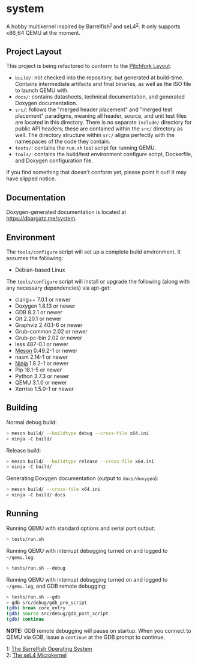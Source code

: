 # system

A hobby multikernel inspired by Barrelfish<sup>[1](#barrelfish)</sup> and
seL4<sup>[2](#seL4)</sup>. It only supports x86_64 QEMU at the moment.

## Project Layout

This project is being refactored to conform to the [Pitchfork Layout](https://api.csswg.org/bikeshed/?force=1&url=https://raw.githubusercontent.com/vector-of-bool/pitchfork/develop/data/spec.bs):

+ `build/`: not checked into the repository, but generated at build-time.
            Contains intermediate artifacts and final binaries, as well as the
            ISO file to launch QEMU with.
+ `docs/`: contains datasheets, technical documentation, and generated Doxygen
           documentation.
+ `src/`: follows the "merged header placement" and "merged test placement"
          paradigms, meaning all header, source, and unit test files are located
          in this directory. There is no separate `include/` directory for
          public API headers; these are contained within the `src/` directory as
          well. The directory structure within `src/` aligns perfectly with the
          namespaces of the code they contain.
+ `tests/`: contains the `run.sh` test script for running QEMU.
+ `tools/`: contains the build/test environment configure script, Dockerfile,
            and Doxygen configuration file.

If you find something that doesn't conform yet, please point it out! It may have
slipped notice.

## Documentation

Doxygen-generated documentation is located at <https://dbargatz.me/system>.

## Environment

The `tools/configure` script will set up a complete build environment. It
assumes the following:

+ Debian-based Linux

The `tools/configure` script will install or upgrade the following (along with
any necessary dependencies) via apt-get:

+ clang++ 7.0.1 or newer
+ Doxygen 1.8.13 or newer
+ GDB 8.2.1 or newer
+ Git 2.20.1 or newer
+ Graphviz 2.40.1-6 or newer
+ Grub-common 2.02 or newer
+ Grub-pc-bin 2.02 or newer
+ less 487-0.1 or newer
+ [Meson](https://mesonbuild.com/index.html) 0.49.2-1 or newer
+ nasm 2.14-1 or newer
+ [Ninja](https://ninja-build.org/) 1.8.2-1 or newer
+ Pip 18.1-5 or newer
+ Python 3.7.3 or newer
+ QEMU 3.1.0 or newer
+ Xorriso 1.5.0-1 or newer

## Building

Normal debug build:

```bash
> meson build/ --buildtype debug --cross-file x64.ini
> ninja -C build/
```

Release build:

```bash
> meson build/ --buildtype release --cross-file x64.ini
> ninja -C build/
```

Generating Doxygen documentation (output to `docs/doxygen`):

```bash
> meson build/ --cross-file x64.ini
> ninja -C build/ docs
```

## Running

Running QEMU with standard options and serial port output:

```bash
> tests/run.sh
```

Running QEMU with interrupt debugging turned on and logged to
`~/qemu.log`:

```bash
> tests/run.sh --debug
```

Running QEMU with interrupt debugging turned on and logged to
`~/qemu.log`, and GDB remote debugging:

```bash
> tests/run.sh --gdb
> gdb src/debug/gdb_pre_script
(gdb) break core_entry
(gdb) source src/debug/gdb_post_script
(gdb) continue
```

**NOTE:** GDB remote debugging will pause on startup. When you connect to QEMU via
GDB, issue a `continue` at the GDB prompt to continue.

<a name="barrelfish">1</a>: [The Barrelfish Operating System](http://www.barrelfish.org)<br/>
<a name="seL4">2</a>: [The seL4 Microkernel](https://sel4.systems)
